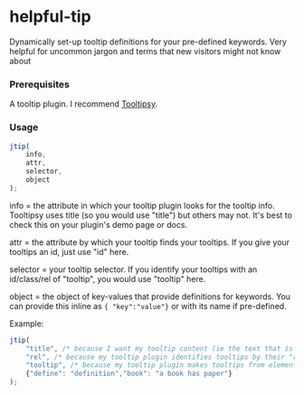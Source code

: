 helpful-tip
===========

Dynamically set-up tooltip definitions for your pre-defined keywords. Very helpful for uncommon jargon and terms that new visitors might not know about

### Prerequisites

A tooltip plugin. I recommend [Tooltipsy](http://tooltipsy.com/index).

### Usage

```javascript
jtip(
	info,
	attr,
	selector,
	object
);
```

info = the attribute in which your tooltip plugin looks for the tooltip info. Tooltipsy uses title (so you would use "title") but others may not. It's best to check this on your plugin's demo page or docs.

attr = the attribute by which your tooltip finds your tooltips. If you give your tooltips an id, just use "id" here.

selector = your tooltip selector. If you identify your tooltips with an id/class/rel of "tooltip", you would use "tooltip" here.

object = the object of key-values that provide definitions for keywords. You can provide this inline as `{ "key":"value"}` or with its name if pre-defined.

Example:

```javascript
jtip(
	"title", /* because I want my tooltip content (ie the text that is in the tooltip when hovered) to be shown in the title attribute */
	"rel", /* because my tooltip plugin identifies tooltips by their "rel" attribute */
	"tooltip", /* because my tooltip plugin makes tooltips from elements with a rel attribute of "tooltip" */
	{"define": "definition","book": "a book has paper"}
);
```

